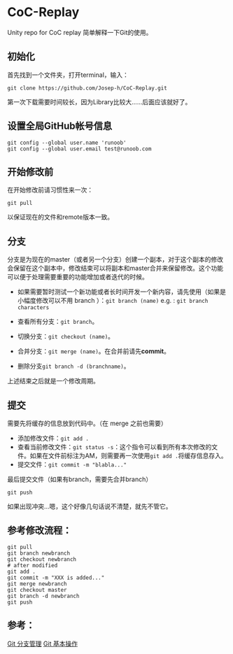 # CoC-Replay
Unity repo for CoC replay
简单解释一下Git的使用。

## 初始化

首先找到一个文件夹，打开terminal，输入：

```
git clone https://github.com/Josep-h/CoC-Replay.git
```

第一次下载需要时间较长，因为Library比较大……后面应该就好了。

## 设置全局GitHub帐号信息

```
git config --global user.name 'runoob'
git config --global user.email test@runoob.com
```

## 开始修改前

在开始修改前请习惯性来一次：

```
git pull
```

以保证现在的文件和remote版本一致。

## 分支

分支是为现在的master（或者另一个分支）创建一个副本，对于这个副本的修改会保留在这个副本中，修改结束可以将副本和master合并来保留修改。这个功能可以便于处理需要重要的功能增加或者迭代的时候。

- 如果需要暂时测试一个新功能或者长时间开发一个新内容，请先使用（如果是小幅度修改可以不用 branch ）：`git branch (name)`
    e.g. : `git branch characters`

- 查看所有分支：`git branch`。

- 切换分支：`git checkout (name)`。

- 合并分支：`git merge (name)`。在合并前请先**commit**。

- 删除分支`git branch -d (branchname)`。

上述结束之后就是一个修改周期。


## 提交

需要先将缓存的信息放到代码中。（在 merge 之前也需要）

- 添加修改文件：`git add .`
- 查看当前修改文件：`git status -s`：这个指令可以看到所有本次修改的文件。如果在文件前标注为AM，则需要再一次使用`git add .`将缓存信息存入。
- 提交文件：`git commit -m "blabla..."`

最后提交文件（如果有branch，需要先合并branch）

```
git push
```

如果出现冲突…嗯，这个好像几句话说不清楚，就先不管它。


## 参考修改流程：

```
git pull
git branch newbranch
git checkout newbranch
# after modified
git add .
git commit -m "XXX is added..."
git merge newbranch
git checkout master
git branch -d newbranch
git push
```

## 参考：

[Git 分支管理](https://www.runoob.com/git/git-branch.html)
[Git 基本操作](https://www.runoob.com/git/git-basic-operations.html)
